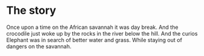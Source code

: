 # The story
Once upon a time on the African savannah it was day break. And the crocodile just woke up by the rocks in the river below the hill.
And the curios Elephant was in search of better water and grass. While staying out of dangers on the savannah.

